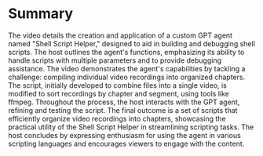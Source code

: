 # Summary

The video details the creation and application of a custom GPT agent named "Shell Script Helper," designed to aid in building and debugging shell scripts. The host outlines the agent's functions, emphasizing its ability to handle scripts with multiple parameters and to provide debugging assistance. The video demonstrates the agent's capabilities by tackling a challenge: compiling individual video recordings into organized chapters. The script, initially developed to combine files into a single video, is modified to sort recordings by chapter and segment, using tools like ffmpeg. Throughout the process, the host interacts with the GPT agent, refining and testing the script. The final outcome is a set of scripts that efficiently organize video recordings into chapters, showcasing the practical utility of the Shell Script Helper in streamlining scripting tasks. The host concludes by expressing enthusiasm for using the agent in various scripting languages and encourages viewers to engage with the content.